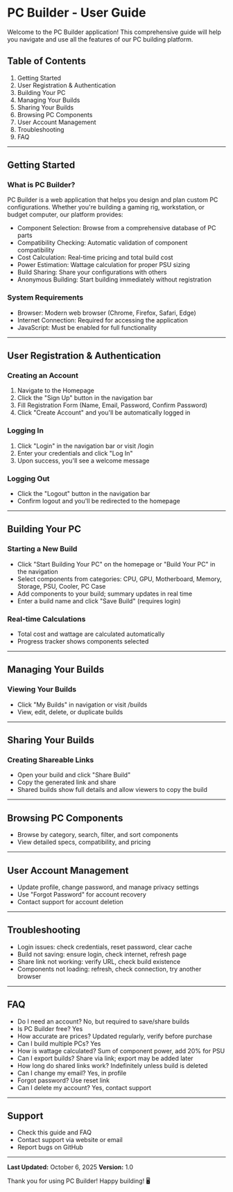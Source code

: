 # PC Builder - User Guide

Welcome to the PC Builder application! This comprehensive guide will help you navigate and use all the features of our PC building platform.

## Table of Contents
1. Getting Started
2. User Registration & Authentication
3. Building Your PC
4. Managing Your Builds
5. Sharing Your Builds
6. Browsing PC Components
7. User Account Management
8. Troubleshooting
9. FAQ

---

## Getting Started
### What is PC Builder?
PC Builder is a web application that helps you design and plan custom PC configurations. Whether you're building a gaming rig, workstation, or budget computer, our platform provides:
- Component Selection: Browse from a comprehensive database of PC parts
- Compatibility Checking: Automatic validation of component compatibility
- Cost Calculation: Real-time pricing and total build cost
- Power Estimation: Wattage calculation for proper PSU sizing
- Build Sharing: Share your configurations with others
- Anonymous Building: Start building immediately without registration

### System Requirements
- Browser: Modern web browser (Chrome, Firefox, Safari, Edge)
- Internet Connection: Required for accessing the application
- JavaScript: Must be enabled for full functionality

---

## User Registration & Authentication
### Creating an Account
1. Navigate to the Homepage
2. Click the "Sign Up" button in the navigation bar
3. Fill Registration Form (Name, Email, Password, Confirm Password)
4. Click "Create Account" and you'll be automatically logged in

### Logging In
1. Click "Login" in the navigation bar or visit /login
2. Enter your credentials and click "Log In"
3. Upon success, you'll see a welcome message

### Logging Out
- Click the "Logout" button in the navigation bar
- Confirm logout and you'll be redirected to the homepage

---

## Building Your PC
### Starting a New Build
- Click "Start Building Your PC" on the homepage or "Build Your PC" in the navigation
- Select components from categories: CPU, GPU, Motherboard, Memory, Storage, PSU, Cooler, PC Case
- Add components to your build; summary updates in real time
- Enter a build name and click "Save Build" (requires login)

### Real-time Calculations
- Total cost and wattage are calculated automatically
- Progress tracker shows components selected

---

## Managing Your Builds
### Viewing Your Builds
- Click "My Builds" in navigation or visit /builds
- View, edit, delete, or duplicate builds

---

## Sharing Your Builds
### Creating Shareable Links
- Open your build and click "Share Build"
- Copy the generated link and share
- Shared builds show full details and allow viewers to copy the build

---

## Browsing PC Components
- Browse by category, search, filter, and sort components
- View detailed specs, compatibility, and pricing

---

## User Account Management
- Update profile, change password, and manage privacy settings
- Use "Forgot Password" for account recovery
- Contact support for account deletion

---

## Troubleshooting
- Login issues: check credentials, reset password, clear cache
- Build not saving: ensure login, check internet, refresh page
- Share link not working: verify URL, check build existence
- Components not loading: refresh, check connection, try another browser

---

## FAQ
- Do I need an account? No, but required to save/share builds
- Is PC Builder free? Yes
- How accurate are prices? Updated regularly, verify before purchase
- Can I build multiple PCs? Yes
- How is wattage calculated? Sum of component power, add 20% for PSU
- Can I export builds? Share via link; export may be added later
- How long do shared links work? Indefinitely unless build is deleted
- Can I change my email? Yes, in profile
- Forgot password? Use reset link
- Can I delete my account? Yes, contact support

---

## Support
- Check this guide and FAQ
- Contact support via website or email
- Report bugs on GitHub

---

**Last Updated:** October 6, 2025
**Version:** 1.0

Thank you for using PC Builder! Happy building! 🖥️